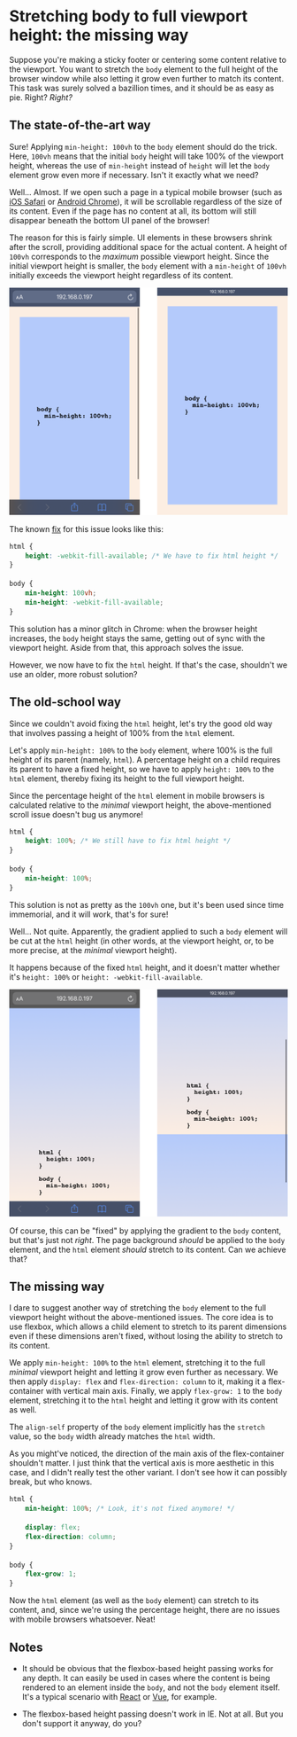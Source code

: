 # Stretching body to full viewport height: the missing way

Suppose you're making a sticky footer or centering some content relative to the viewport. You want to stretch the `body` element to the full height of the browser window while also letting it grow even further to match its content. This task was surely solved a bazillion times, and it should be as easy as pie. Right? _Right?_

## The state-of-the-art way

Sure! Applying `min-height: 100vh` to the `body` element should do the trick. Here, `100vh` means that the initial `body` height will take 100% of the viewport height, whereas the use of `min-height` instead of `height` will let the `body` element grow even more if necessary. Isn't it exactly what we need?

Well... Almost. If we open such a page in a typical mobile browser (such as [iOS Safari](https://bugs.webkit.org/show_bug.cgi?id=141832#c5) or [Android Chrome](https://developers.google.com/web/updates/2016/12/url-bar-resizing)), it will be scrollable regardless of the size of its content. Even if the page has no content at all, its bottom will still disappear beneath the bottom UI panel of the browser!

The reason for this is fairly simple. UI elements in these browsers shrink after the scroll, providing additional space for the actual content. A height of `100vh` corresponds to the _maximum_ possible viewport height. Since the initial viewport height is smaller, the `body` element with a `min-height` of `100vh` initially exceeds the viewport height regardless of its content.

![Mobile browser scroll demo](./resources/100vh-scroll.png)

The known [fix](https://css-tricks.com/css-fix-for-100vh-in-mobile-webkit/) for this issue looks like this:

```css
html {
    height: -webkit-fill-available; /* We have to fix html height */
}

body {
    min-height: 100vh;
    min-height: -webkit-fill-available;
}
```

This solution has a minor glitch in Chrome: when the browser height increases, the `body` height stays the same, getting out of sync with the viewport height. Aside from that, this approach solves the issue.

However, we now have to fix the `html` height. If that's the case, shouldn't we use an older, more robust solution?

## The old-school way

Since we couldn't avoid fixing the `html` height, let's try the good old way that involves passing a height of 100% from the `html` element.

Let's apply `min-height: 100%` to the `body` element, where 100% is the full height of its parent (namely, `html`). A percentage height on a child requires its parent to have a fixed height, so we have to apply `height: 100%` to the `html` element, thereby fixing its height to the full viewport height.

Since the percentage height of the `html` element in mobile browsers is calculated relative to the _minimal_ viewport height, the above-mentioned scroll issue doesn't bug us anymore!

```css
html {
    height: 100%; /* We still have to fix html height */
}

body {
    min-height: 100%;
}
```

This solution is not as pretty as the `100vh` one, but it's been used since time immemorial, and it will work, that's for sure!

Well... Not quite. Apparently, the gradient applied to such a `body` element will be cut at the `html` height (in other words, at the viewport height, or, to be more precise, at the _minimal_ viewport height).

It happens because of the fixed `html` height, and it doesn't matter whether it's `height: 100%` or `height: -webkit-fill-available`.

![Broken gradient demo](resources/gradient-clip.png)

Of course, this can be "fixed" by applying the gradient to the `body` content, but that's just not _right_. The page background _should_ be applied to the `body` element, and the `html` element _should_ stretch to its content. Can we achieve that?

## The missing way

I dare to suggest another way of stretching the `body` element to the full viewport height without the above-mentioned issues. The core idea is to use flexbox, which allows a child element to stretch to its parent dimensions even if these dimensions aren't fixed, without losing the ability to stretch to its content.

We apply `min-height: 100%` to the `html` element, stretching it to the full _minimal_ viewport height and letting it grow even further as necessary. We then apply `display: flex` and `flex-direction: column` to it, making it a flex-container with vertical main axis. Finally, we apply `flex-grow: 1` to the `body` element, stretching it to the `html` height and letting it grow with its content as well.

The `align-self` property of the `body` element implicitly has the `stretch` value, so the `body` width already matches the `html` width.

As you might've noticed, the direction of the main axis of the flex-container shouldn't matter. I just think that the vertical axis is more aesthetic in this case, and I didn't really test the other variant. I don't see how it can possibly break, but who knows.

```css
html {
    min-height: 100%; /* Look, it's not fixed anymore! */

    display: flex;
    flex-direction: column;
}

body {
    flex-grow: 1;
}
```

Now the `html` element (as well as the `body` element) can stretch to its content, and, since we're using the percentage height, there are no issues with mobile browsers whatsoever. Neat!

## Notes

-   It should be obvious that the flexbox-based height passing works for any depth. It can easily be used in cases where the content is being rendered to an element inside the `body`, and not the `body` element itself. It's a typical scenario with [React](https://medium.com/@dan_abramov/two-weird-tricks-that-fix-react-7cf9bbdef375) or [Vue](https://vuejs.org/v2/api/#el), for example.

-   The flexbox-based height passing doesn't work in IE. Not at all. But you don't support it anyway, do you?
